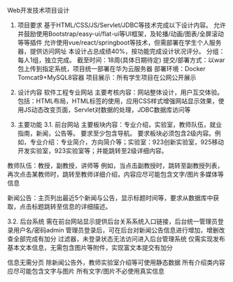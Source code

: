 Web开发技术项目设计
1.	项目要求
基于HTML/CSS/JS/Servlet/JDBC等技术完成以下设计内容。
允许并鼓励使用Bootstrap/easy-ui/flat-ui等UI框架，及轮播/动画/图表/全屏滚动等等插件
允许使用vue/react/springboot等技术，但需部署在学生个人服务器，提供访问网址
本设计占总成绩40%，按功能完成设计状况评分。
分组：每人1组，独立完成。
截至时间：18周(具体日期待定)
提交/部署方式：以war包上传到指定系统，项目统一部署在华为云服务器
部署环境：Docker Tomcat9+MySQL8容器
项目展示：所有学生项目在公网公开展示

2.	设计内容
软件工程专业网站
主要考核内容：网站整体设计，用户互交体验。
包括：HTML布局，HTML标签的使用，应用CSS样式增强网站显示效果，使用JS动态改变页面，Servlet对数据的处理，JDBC数据库访问等

3.	主要功能
3.1.	前台网站
主要板块内容：专业介绍，实验室，教师队伍，就业指南，新闻，公告等。
要求至少包含导航。
要求板块必须包含2级内容。例如，专业介绍：专业简介，方向简介等；实验室：923创新实验室，925移动开发实验室，923实验室等；并能跳转至2级详细内容。

教师队伍：教授，副教授，讲师等
例如，当点击副教授时，跳转至副教授列表，再次点击某教师时，跳转至教师详细介绍，内容应尽可能包含文字/图片多媒体等信息

新闻公告：主页列出最近5个新闻与公告，显示标题时间等，要求从数据库中获取，点击标题跳转至信息的详细描述。

3.2.	后台系统
需在前台网站显示提供后台关系系统入口链接，后台统一管理员登录用户名/密码admin
管理员登录后，可在后台对新闻公告信息进行增加，增删改查全部完成有加分
过滤器，未登录状态无法访问进入后台管理系统
仅需实现发布基本文本信息，无需包含图片等附件，实现富文本提交有加分

信息无需分页
除新闻公告外，教师实验室介绍等可使用静态数据
所有介绍类内容应尽可能包含文字与图片
所有文字/图片不必使用真实信息
